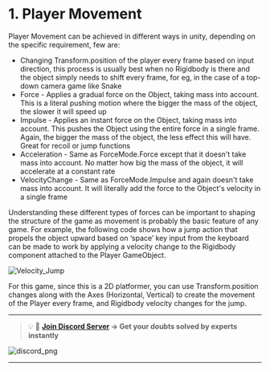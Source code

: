 # 1. Player Movement   

Player Movement can be achieved in different ways in unity, depending on the specific requirement, few are:
- Changing Transform.position of the player every frame based on input direction, this process is usually best when no Rigidbody is there and the object simply needs to shift every frame, for eg, in the case of a top-down camera game like Snake
- Force - Applies a gradual force on the Object, taking mass into account. This is a literal pushing motion where the bigger the mass of the object, the slower it will speed up
- Impulse - Applies an instant force on the Object, taking mass into account. This pushes the Object using the entire force in a single frame. Again, the bigger the mass of the object, the less effect this will have. Great for recoil or jump functions
- Acceleration - Same as ForceMode.Force except that it doesn't take mass into account. No matter how big the mass of the object, it will accelerate at a constant rate
- VelocityChange - Same as ForceMode.Impulse and again doesn't take mass into account. It will literally add the force to the Object's velocity in a single frame

Understanding these different types of forces can be important to shaping the structure of the game as movement is probably the basic feature of any game. For example, the following code shows how a jump action that propels the object upward based on ‘space’ key input from the keyboard can be made to work by applying a velocity change to the Rigidbody component attached to the Player GameObject.

![Velocity_Jump](https://user-images.githubusercontent.com/44625252/152804627-d0824397-b20b-470c-acb0-53c6a54ac500.PNG)

For this game, since this is a 2D platformer, you can use Transform.position changes along with the Axes (Horizontal, Vertical) to create the movement of the Player every frame, and Rigidbody velocity changes for the jump.

---
<aside>

> 💡 🚀 **[Join Discord Server](https://discord.gg/J5zDscnzms) → Get your doubts solved by experts instantly**

</aside>

![discord_png](https://user-images.githubusercontent.com/44625252/152805317-45a22cd7-fbf5-49cc-a13d-01282d498b03.png)

---
